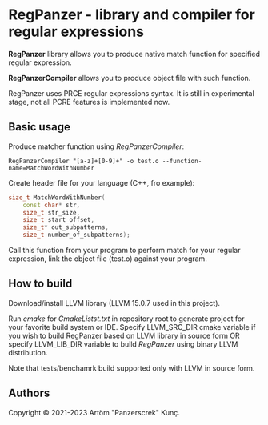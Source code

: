 # RegPanzer - library and compiler for regular expressions

**RegPanzer** library allows you to produce native match function for specified regular expression.

**RegPanzerCompiler** allows you to produce object file with such function.

RegPanzer uses PRCE regular expressions syntax.
It is still in experimental stage, not all PCRE features is implemented now.


## Basic usage

Produce matcher function using *RegPanzerCompiler*:

```
RegPanzerCompiler "[a-z]+[0-9]+" -o test.o --function-name=MatchWordWithNumber
```

Create header file for your language (C++, fro example):
```cpp
size_t MatchWordWithNumber(
    const char* str,
    size_t str_size,
    size_t start_offset,
    size_t* out_subpatterns,
    size_t number_of_subpatterns);
```

Call this function from your program to perform match for your regular expression, link the object file (test.o) against your program.


## How to build

Download/install LLVM library (LLVM 15.0.7 used in this project).

Run _cmake_ for _CmakeListst.txt_ in repository root to generate project for your favorite build system or IDE.
Specify LLVM_SRC_DIR cmake variable if you wish to build RegPanzer based on LLVM library in source form OR specify LLVM_LIB_DIR variable to build *RegPanzer* using binary LLVM distribution.

Note that tests/benchamrk build supported only with LLVM in source form.

## Authors

Copyright © 2021-2023 Artöm "Panzerscrek" Kunç.
